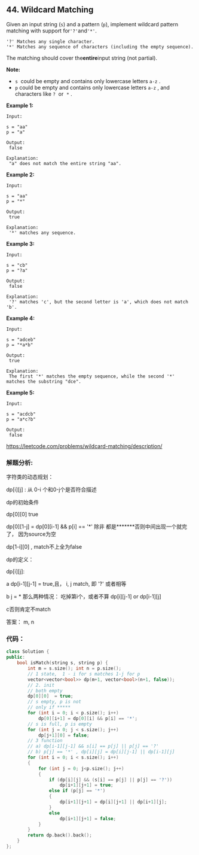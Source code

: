 ## 44. Wildcard Matching

Given an input string \(`s`\) and a pattern \(`p`\), implement wildcard pattern matching with support for`'?'`and`'*'`.

```
'?' Matches any single character.
'*' Matches any sequence of characters (including the empty sequence).

```

The matching should cover the**entire**input string \(not partial\).

**Note:**

* `s`
   could be empty and contains only lowercase letters
  `a-z`
  .
* `p`
  could be empty and contains only lowercase letters
  `a-z`
  , and characters like
  `?`
   or 
  `*`
  .

**Example 1:**

```
Input:

s = "aa"
p = "a"

Output:
 false

Explanation:
 "a" does not match the entire string "aa".

```

**Example 2:**

```
Input:

s = "aa"
p = "*"

Output:
 true

Explanation:
 '*' matches any sequence.

```

**Example 3:**

```
Input:

s = "cb"
p = "?a"

Output:
 false

Explanation:
 '?' matches 'c', but the second letter is 'a', which does not match 'b'.

```

**Example 4:**

```
Input:

s = "adceb"
p = "*a*b"

Output:
 true

Explanation:
 The first '*' matches the empty sequence, while the second '*' matches the substring "dce".

```

**Example 5:**

```
Input:

s = "acdcb"
p = "a*c?b"

Output:
 false
```

https://leetcode.com/problems/wildcard-matching/description/

### 解题分析:

字符类的动态规划：

dp\[i\]\[j\] : 从 0-i 个和0-j个是否符合描述

dp的初始条件 

dp\[0\]\[0\] true

dp\[0\]\[1-j\]  = dp\[0\]\[i-1\] && p\[i\] == '\*'  除非 都是\*\*\*\*\*\*\*否则中间出现一个就完了， 因为source为空

dp\[1-i\]\[0\] , match不上全为false



dp的定义：

dp\[i\]\[j\]:

a dp\[i-1\]\[j-1\] = true,且， i, j match, 即 '?' 或者相等

b j = \* 那么两种情况： 吃掉第i个，或者不算 dp\[i\]\[j-1\] or dp\[i-1\]\[j\] 

c否则肯定不match 

答案： m, n

### 代码：

```cpp
class Solution {
public:
    bool isMatch(string s, string p) {
        int m = s.size(); int n = p.size();
        // 1 state,  1 - i for s matches 1-j for p
        vector<vector<bool>> dp(m+1, vector<bool>(n+1, false));
        // 2. init
        // both empty
        dp[0][0]  = true;
        // s empty, p is not
        // only if *****
        for (int i = 0; i < p.size(); i++)
            dp[0][i+1] = dp[0][i] && p[i] == '*';
        // s is full, p is empty
        for (int j = 0; j < s.size(); j++)
            dp[j+1][0] = false;
        // 3 function
        // a) dp[i-1][j-1] && s[i] == p[j] || p[j] == '?'
        // b) p[j] == '*' , dp[i][j] = dp[i][j-1] || dp[i-1][j]
        for (int i = 0; i < s.size(); i++)
        {
            for (int j = 0; j<p.size(); j++)
            {
                if (dp[i][j] && (s[i] == p[j] || p[j] == '?'))
                    dp[i+1][j+1] = true;
                else if (p[j] == '*')
                {
                    dp[i+1][j+1] = dp[i][j+1] || dp[i+1][j];
                }
                else
                    dp[i+1][j+1] = false;
            }
        }
        return dp.back().back();
    }
};
```



